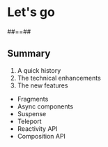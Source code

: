 <!-- .slide: class="transition" -->

# Let's go

##==##

## Summary

1. A quick history
2. The technical enhancements
3. The new features
  * Fragments
  * Async components
  * Suspense
  * Teleport
  * Reactivity API
  * Composition API
